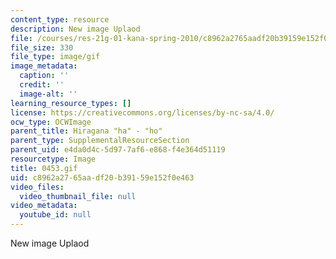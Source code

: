 ```yaml
---
content_type: resource
description: New image Uplaod
file: /courses/res-21g-01-kana-spring-2010/c8962a2765aadf20b39159e152f0e463_0453.gif
file_size: 330
file_type: image/gif
image_metadata:
  caption: ''
  credit: ''
  image-alt: ''
learning_resource_types: []
license: https://creativecommons.org/licenses/by-nc-sa/4.0/
ocw_type: OCWImage
parent_title: Hiragana "ha" - "ho"
parent_type: SupplementalResourceSection
parent_uid: e4da0d4c-5d97-7af6-e868-f4e364d51119
resourcetype: Image
title: 0453.gif
uid: c8962a27-65aa-df20-b391-59e152f0e463
video_files:
  video_thumbnail_file: null
video_metadata:
  youtube_id: null
---
```

New image Uplaod